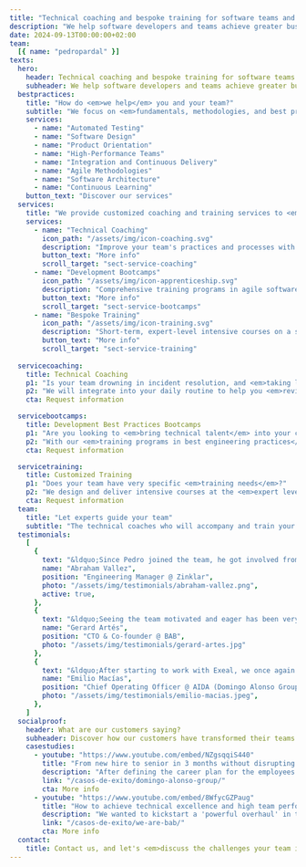 ```yaml
---
title: "Technical coaching and bespoke training for software teams and developers"
description: "We help software developers and teams achieve greater business impact through best development practices."
date: 2024-09-13T00:00:00+02:00
team:
  [{ name: "pedropardal" }]
texts:
  hero:
    header: Technical coaching and bespoke training for software teams and developers
    subheader: We help software developers and teams achieve greater business impact through best development practices.
  bestpractices:
    title: "How do <em>we help</em> you and your team?"
    subtitle: "We focus on <em>fundamentals, methodologies, and best practices</em>, <em>technical and management</em> techniques, above specific technologies and frameworks."
    services:
      - name: "Automated Testing"
      - name: "Software Design"
      - name: "Product Orientation"
      - name: "High-Performance Teams"
      - name: "Integration and Continuous Delivery"
      - name: "Agile Methodologies"
      - name: "Software Architecture"
      - name: "Continuous Learning"
    button_text: "Discover our services"
  services:
    title: "We provide customized coaching and training services to <em>individuals and businesses</em>."
    services:
      - name: "Technical Coaching"
        icon_path: "/assets/img/icon-coaching.svg"
        description: "Improve your team's practices and processes with 100% hands-on coaching and mentoring."
        button_text: "More info"
        scroll_target: "sect-service-coaching"
      - name: "Development Bootcamps"
        icon_path: "/assets/img/icon-apprenticeship.svg"
        description: "Comprehensive training programs in agile software development and good technical practices."
        button_text: "More info"
        scroll_target: "sect-service-bootcamps"
      - name: "Bespoke Training"
        icon_path: "/assets/img/icon-training.svg"
        description: "Short-term, expert-level intensive courses on a specific technique or methodology."
        button_text: "More info"
        scroll_target: "sect-service-training"
  
  servicecoaching:
    title: Technical Coaching
    p1: "Is your team drowning in incident resolution, and <em>taking longer and longer</em> to deliver quality software on time?"
    p2: "We will integrate into your daily routine to help you <em>review your processes and technical</em> and management practices, assist in defining a technical vision, and <em>empower you to execute</em> it effectively."
    cta: Request information

  servicebootcamps:
    title: Development Best Practices Bootcamps
    p1: "Are you looking to <em>bring technical talent</em> into your company and want to ensure they come in <em>with sufficient expertise</em>? Or perhaps you want to take internal talent to the next level?"
    p2: "With our <em>training programs in best engineering practices</em>, you will <em>maximize the business impact</em> of your engineering team."
    cta: Request information

  servicetraining:
    title: Customized Training
    p1: "Does your team have very specific <em>training needs</em>?"
    p2: "We design and deliver intensive courses at the <em>expert level</em>, covering <em>specific techniques and methodologies</em> that are <em>immediately applicable</em> to your project."
    cta: Request information
  team:
    title: "Let experts guide your team"
    subtitle: "The technical coaches who will accompany and train your team are developers and <em>technical leaders with extensive experience</em> working in high-performance teams."
  testimonials:
    [
      {
        text: "&ldquo;Since Pedro joined the team, he got involved from minute one, both in the product and the technical aspects, becoming a key player in the significant systemic improvement the team underwent. He not only assisted with technical details but also contributed to interactions, relationships, and other team dynamics.&rdquo;",
        name: "Abraham Vallez",
        position: "Engineering Manager @ Zinklar",
        photo: "/assets/img/testimonials/abraham-vallez.png",
        active: true,
      },
      {
        text: "&ldquo;Seeing the team motivated and eager has been very positive. The team wins, the company wins, and employees also win on a personal level as they gain extra learning and training that has a very positive return.&rdquo;",
        name: "Gerard Artés",
        position: "CTO & Co-founder @ BAB",
        photo: "/assets/img/testimonials/gerard-artes.jpg"
      },
      {
        text: "&ldquo;After starting to work with Exeal, we once again feel the presence of learning, questions, readings in the team... The main success is helping our professionals grow and stay.&rdquo;",
        name: "Emilio Macías",
        position: "Chief Operating Officer @ AIDA (Domingo Alonso Group)",
        photo: "/assets/img/testimonials/emilio-macias.jpeg",
      },
    ]
  socialproof:
    header: What are our customers saying?
    subheader: Discover how our customers have transformed their teams with the support of our guidance.
    casestudies:
      - youtube: "https://www.youtube.com/embed/NZgsqqiS440"
        title: "From new hire to senior in 3 months without disrupting team productivity"
        description: "After defining the career plan for the employees in AIDA's engineering department, they identify the need to find mid-level talent to join their teams."
        link: "/casos-de-exito/domingo-alonso-group/"
        cta: More info
      - youtube: "https://www.youtube.com/embed/8WfycGZPaug"
        title: "How to achieve technical excellence and high team performance in 3 months."
        description: "We wanted to kickstart a 'powerful overhaul' in the development of our product, and for that, it was necessary for the existing team to learn and receive training."
        link: "/casos-de-exito/we-are-bab/"
        cta: More info
  contact:
    title: Contact us, and let's <em>discuss the challenges your team is facing</em> to assess how we can help.
---
```

